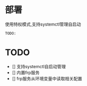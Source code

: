 # 部署

使用特权模式,支持systemctl管理自启动
```
TODO: 
```



# TODO
- [] 支持systemctl自启动管理
- [] 内置frp服务
- [] frp服务从环境变量中读取相关配置
